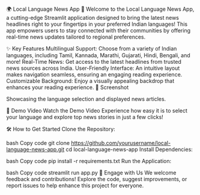 🌍 Local Language News App 📱
Welcome to the Local Language News App, a cutting-edge Streamlit application designed to bring the latest news headlines right to your fingertips in your preferred Indian languages! This app empowers users to stay connected with their communities by offering real-time news updates tailored to regional preferences.

✨ Key Features
Multilingual Support: Choose from a variety of Indian languages, including Tamil, Kannada, Marathi, Gujarati, Hindi, Bengali, and more!
Real-Time News: Get access to the latest headlines from trusted news sources across India.
User-Friendly Interface: An intuitive layout makes navigation seamless, ensuring an engaging reading experience.
Customizable Background: Enjoy a visually appealing backdrop that enhances your reading experience.
📸 Screenshot

Showcasing the language selection and displayed news articles.

🎥 Demo Video
Watch the Demo Video
Experience how easy it is to select your language and explore top news stories in just a few clicks!

🛠️ How to Get Started
Clone the Repository:

bash
Copy code
git clone https://github.com/yourusername/local-language-news-app.git
cd local-language-news-app
Install Dependencies:

bash
Copy code
pip install -r requirements.txt
Run the Application:

bash
Copy code
streamlit run app.py
🚀 Engage with Us
We welcome feedback and contributions! Explore the code, suggest improvements, or report issues to help enhance this project for everyone.
